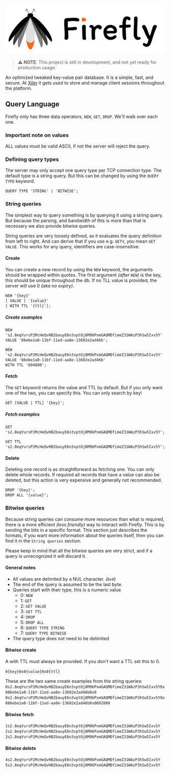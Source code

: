 ![Firefly](./assets/logo.png)

> **⚠️ NOTE**: This project is still in development, and not yet ready for production usage.

An optimized tweaked key-value pair database. It is a simple, fast, and secure.
At [Xiler](https://www.xiler.net) it gets used to store and manage client
sessions throughout the platform.

## Query Language

Firefly only has three data operators, `NEW`, `GET`, `DROP`. We'll walk over
each one.

### Important note on values

ALL values must be valid ASCII, if not the server will reject the query.

### Defining query types

The server may only accept one query type per TCP connection type. The default
type is a string query. But this can be changed by using the `QUERY TYPE`
keyword.

```ffly
QUERY TYPE 'STRING' | 'BITWISE';
```

### String queries

The simplest way to query something is by querying it using a string query. But
because the parsing, and bandwidth of this is more than that is necessary we
also provide bitwise queries.

String queries are very loosely defined, as it evaluates the query definition
from left to right. And can derive that if you use e.g. `GETV`, you mean
`GET VALUE`. This works for any query, identifiers are case-insensitive.

#### Create

You can create a new record by using the `NEW` keyword, the arguments should be
wrapped within quotes. The first argument _(after `NEW`)_ is the key, this
should be unique throughout the db. If no TLL value is provided, the server
will use 0 _(aka no expiry)_.

```ffly
NEW '{key}'
[ VALUE ] '{value}'
[ WITH TTL '{ttl}'];
```

##### Create examples

```ffly
NEW 's2.8eqYursP2McHeQvHB2bauyE6n3vptOj8M96PxmGAQMDfimeZ31WAzP3hSw5Ixv5Y'
VALUE '86ebe1a0-11bf-11ed-aa8e-13602e2ad46b';
```

```ffly
NEW 's2.8eqYursP2McHeQvHB2bauyE6n3vptOj8M96PxmGAQMDfimeZ31WAzP3hSw5Ixv5Y'
VALUE '86ebe1a0-11bf-11ed-aa8e-13602e2ad46b'
WITH TTL '604800';
```

#### Fetch

The `GET` keyword returns the value and TTL by default. But if you only want
one of the two, you can specify this. You can only search by key!

```ffly
GET [VALUE | TTL] '{key}';
```

##### Fetch examples

```ffly
GET 's2.8eqYursP2McHeQvHB2bauyE6n3vptOj8M96PxmGAQMDfimeZ31WAzP3hSw5Ixv5Y';
```

```ffly
GET TTL 's2.8eqYursP2McHeQvHB2bauyE6n3vptOj8M96PxmGAQMDfimeZ31WAzP3hSw5Ixv5Y';
```

#### Delete

Deleting one record is as straightforward as fetching one. You can only delete
whole records. If required all records that have a value can also be deleted,
but this action is very expensive and generally not recommended.

```ffly
DROP '{key}';
DROP ALL '{value}';
```

### Bitwise queries

Because string queries can consume more resources than what is required, there
is a more efficient _(less friendly)_ way to interact with Firefly. This is by
sending the bits in a specific format. This section just describes the formats,
if you want more information about the queries itself, then you can find it in
the `String queries` section.

Please keep in mind that all the bitwise queries are very strict, and if a
query is unrecognized it will discard it.

#### General notes

-   All values are delimited by a NUL character. _(`0x0`)_
-   The end of the query is assumed to be the last byte.
-   Queries start with their type, this is a numeric value
    -   0: `NEW`
    -   1: `GET`
    -   2: `GET VALUE`
    -   3: `GET TTL`
    -   4: `DROP`
    -   5: `DROP ALL`
    -   6: `QUERY TYPE STRING`
    -   7: `QUERY TYPE BITWISE`
-   The query type does not need to be delimited

#### Bitwise create

A with TTL must always be provided. If you don't want a TTL set this to 0.

`0{key}0x0{value}0x0{ttl}`

These are the two same create examples from the string queries:
`0s2.8eqYursP2McHeQvHB2bauyE6n3vptOj8M96PxmGAQMDfimeZ31WAzP3hSw5Ixv5Y0x086ebe1a0-11bf-11ed-aa8e-13602e2ad46b0x0`
`0s2.8eqYursP2McHeQvHB2bauyE6n3vptOj8M96PxmGAQMDfimeZ31WAzP3hSw5Ixv5Y0x086ebe1a0-11bf-11ed-aa8e-13602e2ad46b0x0602800`

#### Bitwise fetch

`1s2.8eqYursP2McHeQvHB2bauyE6n3vptOj8M96PxmGAQMDfimeZ31WAzP3hSw5Ixv5Y`
`2s2.8eqYursP2McHeQvHB2bauyE6n3vptOj8M96PxmGAQMDfimeZ31WAzP3hSw5Ixv5Y`
`3s2.8eqYursP2McHeQvHB2bauyE6n3vptOj8M96PxmGAQMDfimeZ31WAzP3hSw5Ixv5Y`

#### Bitwise delete

`4s2.8eqYursP2McHeQvHB2bauyE6n3vptOj8M96PxmGAQMDfimeZ31WAzP3hSw5Ixv5Y`
`5s2.8eqYursP2McHeQvHB2bauyE6n3vptOj8M96PxmGAQMDfimeZ31WAzP3hSw5Ixv5Y`
